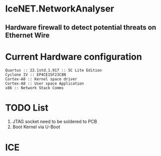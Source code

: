 # IceNET.NetworkAnalyser

Hardware firewall to detect potential threats on Ethernet Wire
-

# Current Hardware configuration

	Quartus :: 22.1std.1.917 :: SC Lite Edition
	Cyclone IV :: EP4CE15F23C8N
	Cortex-A8 :: Kernel space driver
	Cortex-A8 :: User space Application
	x86 :: Network Stack Comms

# TODO List

1. JTAG socket need to be soldered to PCB
2. Boot Kernel via U-Boot


# ICE
